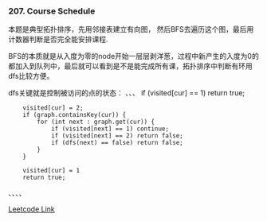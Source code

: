 ### 207. Course Schedule

本题是典型拓扑排序，先用邻接表建立有向图， 然后BFS去遍历这个图，最后用计数器判断是否完全能安排课程.

BFS的本质就是从入度为零的node开始一层层剥洋葱，过程中新产生的入度为0的都加入到队列中，最后就可以看到是不是能完成所有课，拓扑排序中判断有环用dfs比较方便。

dfs关键就是控制被访问的点的状态：
、、、
        if (visited[cur] == 1) return true;

        visited[cur] = 2;
        if (graph.containsKey(cur)) {
            for (int next : graph.get(cur)) {
                if (visited[next] == 1) continue;
                if (visited[next] == 2) return false;
                if (dfs(next) == false) return false;
            }
        }

        visited[cur] = 1
        return true;
、、、、

[Leetcode Link](https://leetcode.com/problems/course-schedule/)
